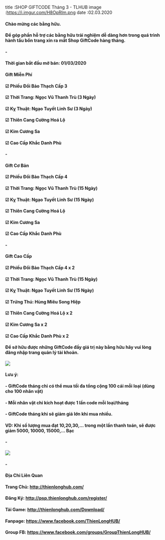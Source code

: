 title :SHOP GIFTCODE Tháng 3 - TLHUB
image :https://i.imgur.com/H8OpRIm.png
date  :02.03.2020

#### Chào mừng các bằng hữu.
#### Để góp phần hỗ trợ các bằng hữu trải nghiệm dễ dàng hơn trong quá trình hành tẩu bổn trang xin ra mắt Shop GiftCode hàng tháng.
#### -

#### Thời gian bắt đầu mở bán: 01/03/2020

#### Gift Miễn Phí
#### ☑ Phiếu Đổi Bảo Thạch Cấp 3
#### ☑ Thời Trang: Ngọc Vũ Thanh Trù (3 Ngày)
#### ☑ Kỵ Thuật: Ngạo Tuyết Linh Sư (3 Ngày)
#### ☑ Thiên Cang Cường Hoá Lộ
#### ☑ Kim Cương Sa
#### ☑ Cao Cấp Khắc Danh Phù

#### -
#### Gift Cơ Bản
#### ☑ Phiếu Đổi Bảo Thạch Cấp 4
#### ☑ Thời Trang: Ngọc Vũ Thanh Trù (15 Ngày)
#### ☑ Kỵ Thuật: Ngạo Tuyết Linh Sư (15 Ngày)
#### ☑ Thiên Cang Cường Hoá Lộ
#### ☑ Kim Cương Sa
#### ☑ Cao Cấp Khắc Danh Phù

#### -
#### Gift Cao Cấp
#### ☑ Phiếu Đổi Bảo Thạch Cấp 4 x 2
#### ☑ Thời Trang: Ngọc Vũ Thanh Trù (15 Ngày)
#### ☑ Kỵ Thuật: Ngạo Tuyết Linh Sư (15 Ngày)
#### ☑ Trứng Thú: Hùng Miêu Song Hiệp
#### ☑ Thiên Cang Cường Hoá Lộ x 2
#### ☑ Kim Cương Sa x 2
#### ☑ Cao Cấp Khắc Danh Phù x 2

#### Để sở hữu được những GiftCode đầy giá trị này bằng hữu hãy vui lòng đăng nhập trang quản lý tài khoản.
![](https://i.imgur.com/GBVpGKi.png)
#### Lưu ý:
#### - GiftCode tháng chỉ có thể mua tối đa tổng cộng 100 cái mỗi loại (dùng cho 100 nhân vật)
#### - Mỗi nhân vật chỉ kích hoạt được 1 lần code mỗi loại/tháng
#### - GiftCode tháng khi sẽ giảm giá lớn khi mua nhiều.
#### VD: Khi số lượng mua đạt 10,20,30,... trong một lần thanh toán, sẽ được giảm 5000, 10000, 15000,... Bạc
#### -
![](https://i.imgur.com/yTE21Xf.png)
#### -
#### Địa Chỉ Liên Quan
#### Trang Chủ: http://thienlonghub.com/
#### Đăng Ký: http://psp.thienlonghub.com/register/
#### Tải Game: http://thienlonghub.com/Download/
#### Fanpage: https://www.facebook.com/ThienLongHUB/
#### Group FB: https://www.facebook.com/groups/GroupThienLongHUB/
